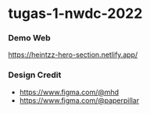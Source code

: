 # tugas-1-nwdc-2022

### Demo Web
https://heintzz-hero-section.netlify.app/

### Design Credit
- https://www.figma.com/@mhd   
- https://www.figma.com/@paperpillar



